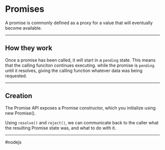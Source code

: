 # Promises

A promise is commonly defined as a proxy for a value that will eventually become available.

---
## How they work

Once a promise has been called, it will start in a `pending` state. This means that the calling funciton continues executing. while the promise is `pending` until it resolves, giving the calling function whatever data was being requested.

---
## Creation

The Promise API exposes a Promise constructor, which you initialize using new Promise().

Using `resolve()` and `reject()`, we can communicate back to the caller what the resulting Promise state was, and what to do with it.

---

#nodejs